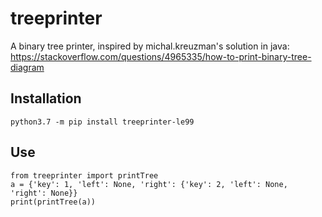 # treeprinter

A binary tree printer, inspired by michal.kreuzman's solution in java:
https://stackoverflow.com/questions/4965335/how-to-print-binary-tree-diagram

## Installation
```
python3.7 -m pip install treeprinter-le99
```

## Use
```
from treeprinter import printTree
a = {'key': 1, 'left': None, 'right': {'key': 2, 'left': None, 'right': None}}
print(printTree(a))
```